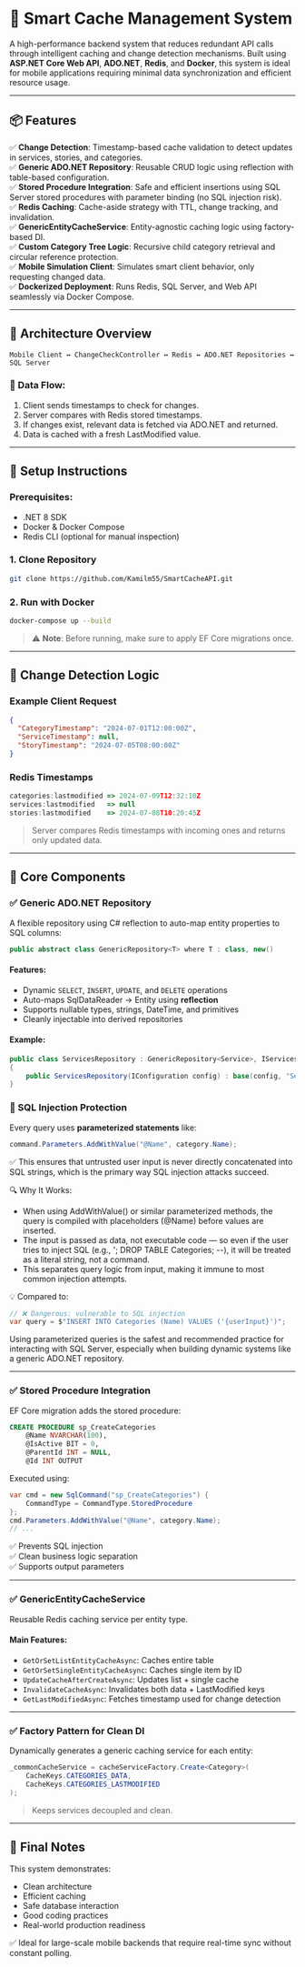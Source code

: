 # 🧠 Smart Cache Management System

A high-performance backend system that reduces redundant API calls through intelligent caching and change detection mechanisms. Built using **ASP.NET Core Web API**, **ADO.NET**, **Redis**, and **Docker**, this system is ideal for mobile applications requiring minimal data synchronization and efficient resource usage.

---

## 📦 Features

✅ **Change Detection**: Timestamp-based cache validation to detect updates in services, stories, and categories.  
✅ **Generic ADO.NET Repository**: Reusable CRUD logic using reflection with table-based configuration.  
✅ **Stored Procedure Integration**: Safe and efficient insertions using SQL Server stored procedures with parameter binding (no SQL injection risk).  
✅ **Redis Caching**: Cache-aside strategy with TTL, change tracking, and invalidation.  
✅ **GenericEntityCacheService**: Entity-agnostic caching logic using factory-based DI.  
✅ **Custom Category Tree Logic**: Recursive child category retrieval and circular reference protection.  
✅ **Mobile Simulation Client**: Simulates smart client behavior, only requesting changed data.  
✅ **Dockerized Deployment**: Runs Redis, SQL Server, and Web API seamlessly via Docker Compose.

---

## 🧱 Architecture Overview

```
Mobile Client ↔️ ChangeCheckController ↔️ Redis ↔️ ADO.NET Repositories ↔️ SQL Server
```

### 🔄 Data Flow:

1. Client sends timestamps to check for changes.
2. Server compares with Redis stored timestamps.
3. If changes exist, relevant data is fetched via ADO.NET and returned.
4. Data is cached with a fresh LastModified value.

---

## 🔧 Setup Instructions

### Prerequisites:
- .NET 8 SDK
- Docker & Docker Compose
- Redis CLI (optional for manual inspection)

### 1. Clone Repository
```bash
git clone https://github.com/Kamilm55/SmartCacheAPI.git
```

### 2. Run with Docker
```bash
docker-compose up --build
```

> ⚠️ **Note**: Before running, make sure to apply EF Core migrations once.

---

## 🧪 Change Detection Logic

### Example Client Request
```json
{
  "CategoryTimestamp": "2024-07-01T12:00:00Z",
  "ServiceTimestamp": null,
  "StoryTimestamp": "2024-07-05T08:00:00Z"
}
```

### Redis Timestamps
```js
categories:lastmodified => 2024-07-09T12:32:10Z
services:lastmodified   => null
stories:lastmodified    => 2024-07-08T10:20:45Z
```

> Server compares Redis timestamps with incoming ones and returns only updated data.

---

## 🧠 Core Components

### ✅ Generic ADO.NET Repository

A flexible repository using C# reflection to auto-map entity properties to SQL columns:

```csharp
public abstract class GenericRepository<T> where T : class, new()
```

#### Features:
- Dynamic `SELECT`, `INSERT`, `UPDATE`, and `DELETE` operations
- Auto-maps SqlDataReader → Entity using **reflection**
- Supports nullable types, strings, DateTime, and primitives
- Cleanly injectable into derived repositories

#### Example:
```csharp
public class ServicesRepository : GenericRepository<Service>, IServicesRepository
{
    public ServicesRepository(IConfiguration config) : base(config, "Services") {}
}
```

### 🔐 SQL Injection Protection

Every query uses **parameterized statements** like:

```csharp
command.Parameters.AddWithValue("@Name", category.Name);
```

✅ This ensures that untrusted user input is never directly concatenated into SQL strings, which is the primary way SQL injection attacks succeed.

🔍 Why It Works:
* When using AddWithValue() or similar parameterized methods, the query is compiled with placeholders (@Name) before values are inserted.
* The input is passed as data, not executable code — so even if the user tries to inject SQL (e.g., '; DROP TABLE Categories; --), it will be treated as a literal string, not a command.
* This separates query logic from input, making it immune to most common injection attempts.

💡 Compared to:
```csharp
// ❌ Dangerous: vulnerable to SQL injection
var query = $"INSERT INTO Categories (Name) VALUES ('{userInput}')";
```
Using parameterized queries is the safest and recommended practice for interacting with SQL Server, especially when building dynamic systems like a generic ADO.NET repository.

---

### ✅ Stored Procedure Integration

EF Core migration adds the stored procedure:

```sql
CREATE PROCEDURE sp_CreateCategories
    @Name NVARCHAR(100),
    @IsActive BIT = 0,
    @ParentId INT = NULL,
    @Id INT OUTPUT
```

Executed using:

```csharp
var cmd = new SqlCommand("sp_CreateCategories") {
    CommandType = CommandType.StoredProcedure
};
cmd.Parameters.AddWithValue("@Name", category.Name);
// ...
```

✅ Prevents SQL injection  
✅ Clean business logic separation  
✅ Supports output parameters

---

### ✅ GenericEntityCacheService<T>

Reusable Redis caching service per entity type.

#### Main Features:
- `GetOrSetListEntityCacheAsync`: Caches entire table
- `GetOrSetSingleEntityCacheAsync`: Caches single item by ID
- `UpdateCacheAfterCreateAsync`: Updates list + single cache
- `InvalidateCacheAsync`: Invalidates both data + LastModified keys
- `GetLastModifiedAsync`: Fetches timestamp used for change detection

---

### ✅ Factory Pattern for Clean DI

Dynamically generates a generic caching service for each entity:

```csharp
_commonCacheService = cacheServiceFactory.Create<Category>(
    CacheKeys.CATEGORIES_DATA,
    CacheKeys.CATEGORIES_LASTMODIFIED
);
```

> Keeps services decoupled and clean.

---

## 📎 Final Notes

This system demonstrates:
- Clean architecture
- Efficient caching
- Safe database interaction
- Good coding practices
- Real-world production readiness

✅ Ideal for large-scale mobile backends that require real-time sync without constant polling.